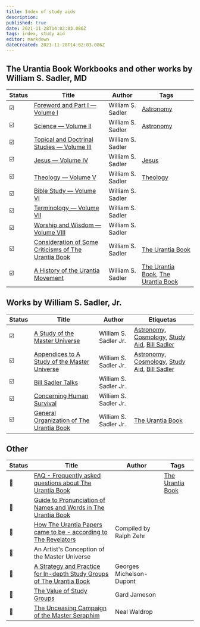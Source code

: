 ```yaml
---
title: Index of study aids
description:
published: true
date: 2021-11-28T14:02:03.086Z
tags: index, study aid
editor: markdown
dateCreated: 2021-11-28T14:02:03.086Z
---
```


## The Urantia Book Workbooks and other works by William S. Sadler, MD

| Status                  | Title                                                                                                                           | Author            | Tags                                                                                                |
| ----------------------- | ------------------------------------------------------------------------------------------------------------------------------- | ----------------- | --------------------------------------------------------------------------------------------------- |
| :ballot_box_with_check: | [Foreword and Part I — Volume I](/en/article/William_S_Sadler/Workbook_1_Foreword_and_Part_I)                                   | William S. Sadler | [Astronomy](/t/astronomy)                                                                           |
| :ballot_box_with_check: | [Science — Volume II](/en/article/William_S_Sadler/Workbook_2_Science)                                                          | William S. Sadler | [Astronomy](/t/astronomy)                                                                           |
| :ballot_box_with_check: | [Topical and Doctrinal Studies — Volume III](/en/article/William_S_Sadler/Workbook_3_Topical_and_Doctrinal_Studies)             | William S. Sadler |                                                                                                     |
| :ballot_box_with_check: | [Jesus — Volume IV](/en/article/William_S_Sadler/Workbook_4_Jesus)                                                              | William S. Sadler | [Jesus](/t/jesus)                                                                                   |
| :ballot_box_with_check: | [Theology — Volume V](/en/article/William_S_Sadler/Workbook_5_Theology)                                                         | William S. Sadler | [Theology](/t/theology)                                                                             |
| :ballot_box_with_check: | [Bible Study — Volume VI](/en/article/William_S_Sadler/Workbook_6_Bible_Study)                                                  | William S. Sadler |                                                                                                     |
| :ballot_box_with_check: | [Terminology — Volume VII](/en/article/William_S_Sadler/Workbook_7_Terminology)                                                 | William S. Sadler |                                                                                                     |
| :ballot_box_with_check: | [Worship and Wisdom — Volume VIII](/en/article/William_S_Sadler/Workbook_8_Worship_and_Wisdom)                                  | William S. Sadler |                                                                                                     |
| :ballot_box_with_check: | [Consideration of Some Criticisms of The Urantia Book](/en/article/William_S_Sadler/Consideration_some_criticisms_Urantia_Book) | William S. Sadler | [The Urantia Book](/t/the%20urantia%20book)                                                         |
| :ballot_box_with_check: | [A History of the Urantia Movement](/en/article/William_S_Sadler/A_History_of_the_Urantia_Movement)                             | William S. Sadler | [The Urantia Book](/t/the%20urantia%20book), [The Urantia Book](/t/the%20urantia%20book—Authorship) |

## Works by William S. Sadler, Jr.

| Status                  | Title                                                                                                                      | Author                | Etiquetas                                                                                                          |
| ----------------------- | -------------------------------------------------------------------------------------------------------------------------- | --------------------- | ------------------------------------------------------------------------------------------------------------------ |
| :ballot_box_with_check: | [A Study of the Master Universe](/en/article/William_S_Sadler_Jr/Study_of_the_Master_Universe)                             | William S. Sadler Jr. | [Astronomy](/t/astronomy), [Cosmology](/t/cosmology), [Study Aid](/t/study%20aid), [Bill Sadler](/t/bill%20sadler) |
| :ballot_box_with_check: | [Appendices to A Study of the Master Universe](/en/article/William_S_Sadler_Jr/Appendices_to_Study_of_the_Master_Universe) | William S. Sadler Jr. | [Astronomy](/t/astronomy), [Cosmology](/t/cosmology), [Study Aid](/t/study%20aid), [Bill Sadler](/t/bill%20sadler) |
| :ballot_box_with_check: | [Bill Sadler Talks](/en/article/William_S_Sadler_Jr/Bill_Sadler_Talks)                                                     | William S. Sadler Jr. |                                                                                                                    |
| :ballot_box_with_check: | [Concerning Human Survival](/en/article/William_S_Sadler_Jr/Concerning_Human_Survival)                                     | William S. Sadler Jr. |                                                                                                                    |
| :ballot_box_with_check: | [General Organization of The Urantia Book](/en/article/William_S_Sadler_Jr/General_Organization_of_The_Urantia_Book)       | William S. Sadler Jr. | [The Urantia Book](/t/the%20urantia%20book)                                                                        |

## Other

| Status                | Title                                                                                                                                                     | Author                   | Tags                                        |
| --------------------- | --------------------------------------------------------------------------------------------------------------------------------------------------------- | ------------------------ | ------------------------------------------- |
| :white_square_button: | [FAQ - Frequently asked questions about The Urantia Book](/en/article/FAQ)                                                                                |                          | [The Urantia Book](/t/the%20urantia%20book) |
| :white_square_button: | [Guide to Pronunciation of Names and Words in The Urantia Book](/en/article/Guide_of_Pronunciation)                                                      |                          |                                             |
| :white_square_button: | [How The Urantia Papers came to be - according to The Revelators](/en/article/Ralph_Zehr/How_The_Urantia_Papers_came_to_be)                               | Compiled by Ralph Zehr   |                                             |
| :white_square_button: | An Artist's Conception of the Master Universe                                                                                                             |                          |                                             |
| :white_square_button: | [A Strategy and Practice for In-depth Study Groups of The Urantia Book](/en/article/Georges_Michelson_Dupont/Strategy_Practice_for_In_depth_Study_Groups) | Georges Michelson-Dupont |                                             |
| :white_square_button: | [The Value of Study Groups](/en/article/Gard_Jameson/The_Value_of_Study_Groups)                                                                           | Gard Jameson             |                                             |
| :white_square_button: | [The Unceasing Campaign of the Master Seraphim](/en/article/Neal_Waldrop/Unceasing_campaign_of_master_seraphim)                                           | Neal Waldrop             |                                             |
